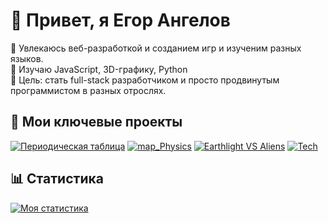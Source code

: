 # 👋 Привет, я Егор Ангелов

🔭 Увлекаюсь веб-разработкой и созданием игр и изученим разных языков.  
🌱 Изучаю JavaScript, 3D-графику, Python  
🎯 Цель: стать full-stack разработчиком  и просто продвинутым программистом в разных отрослях. 

## 🚀 Мои ключевые проекты

[![Периодическая таблица](https://github-readme-stats.vercel.app/api/pin/?username=DIBERLOG&repo=periodic-table)](https://github.com/DIBERLOG/periodic-table)
[![map_Physics](https://github-readme-stats.vercel.app/api/pin/?username=DIBERLOG&repo=map_Physics)](https://github.com/DIBERLOG/map_Physics)
[![Earthlight VS Aliens](https://github-readme-stats.vercel.app/api/pin/?username=DIBERLOG&repo=Earthlight-VS-Aliens-Attacks)](https://github.com/DIBERLOG/Earthlight-VS-Aliens-Attacks)
[![Tech](https://img.shields.io/badge/Python-3D_Engine-blue?style=for-the-badge&logo=python)](https://github.com/DIBERLOG/the-minecraft-project)

## 📊 Статистика

[![Моя статистика](https://github-readme-stats.vercel.app/api?username=DIBERLOG&show_icons=true&theme=radical)](https://github.com/DIBERLOG)
